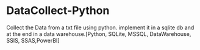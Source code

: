 # DataCollect-Python
 Collect the Data from a txt file using python. implement it in a sqlite db and at the end in a data warehouse.[Python, SQLite, MSSQL, DataWarehouse, SSIS, SSAS,PowerBI]
